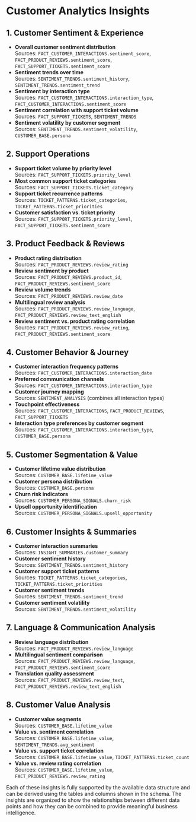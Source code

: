 # Customer Analytics Insights

## 1. Customer Sentiment & Experience
- **Overall customer sentiment distribution**  
  Sources: `FACT_CUSTOMER_INTERACTIONS.sentiment_score`, `FACT_PRODUCT_REVIEWS.sentiment_score`, `FACT_SUPPORT_TICKETS.sentiment_score`
- **Sentiment trends over time**  
  Sources: `SENTIMENT_TRENDS.sentiment_history`, `SENTIMENT_TRENDS.sentiment_trend`
- **Sentiment by interaction type**  
  Sources: `FACT_CUSTOMER_INTERACTIONS.interaction_type`, `FACT_CUSTOMER_INTERACTIONS.sentiment_score`
- **Sentiment correlation with support ticket volume**  
  Sources: `FACT_SUPPORT_TICKETS`, `SENTIMENT_TRENDS`
- **Sentiment volatility by customer segment**  
  Sources: `SENTIMENT_TRENDS.sentiment_volatility`, `CUSTOMER_BASE.persona`

## 2. Support Operations
- **Support ticket volume by priority level**  
  Sources: `FACT_SUPPORT_TICKETS.priority_level`
- **Most common support ticket categories**  
  Sources: `FACT_SUPPORT_TICKETS.ticket_category`
- **Support ticket recurrence patterns**  
  Sources: `TICKET_PATTERNS.ticket_categories`, `TICKET_PATTERNS.ticket_priorities`
- **Customer satisfaction vs. ticket priority**  
  Sources: `FACT_SUPPORT_TICKETS.priority_level`, `FACT_SUPPORT_TICKETS.sentiment_score`

## 3. Product Feedback & Reviews
- **Product rating distribution**  
  Sources: `FACT_PRODUCT_REVIEWS.review_rating`
- **Review sentiment by product**  
  Sources: `FACT_PRODUCT_REVIEWS.product_id`, `FACT_PRODUCT_REVIEWS.sentiment_score`
- **Review volume trends**  
  Sources: `FACT_PRODUCT_REVIEWS.review_date`
- **Multilingual review analysis**  
  Sources: `FACT_PRODUCT_REVIEWS.review_language`, `FACT_PRODUCT_REVIEWS.review_text_english`
- **Review sentiment vs. product rating correlation**  
  Sources: `FACT_PRODUCT_REVIEWS.review_rating`, `FACT_PRODUCT_REVIEWS.sentiment_score`

## 4. Customer Behavior & Journey
- **Customer interaction frequency patterns**  
  Sources: `FACT_CUSTOMER_INTERACTIONS.interaction_date`
- **Preferred communication channels**  
  Sources: `FACT_CUSTOMER_INTERACTIONS.interaction_type`
- **Customer journey mapping**  
  Sources: `SENTIMENT_ANALYSIS` (combines all interaction types)
- **Touchpoint effectiveness**  
  Sources: `FACT_CUSTOMER_INTERACTIONS`, `FACT_PRODUCT_REVIEWS`, `FACT_SUPPORT_TICKETS`
- **Interaction type preferences by customer segment**  
  Sources: `FACT_CUSTOMER_INTERACTIONS.interaction_type`, `CUSTOMER_BASE.persona`

## 5. Customer Segmentation & Value
- **Customer lifetime value distribution**  
  Sources: `CUSTOMER_BASE.lifetime_value`
- **Customer persona distribution**  
  Sources: `CUSTOMER_BASE.persona`
- **Churn risk indicators**  
  Sources: `CUSTOMER_PERSONA_SIGNALS.churn_risk`
- **Upsell opportunity identification**  
  Sources: `CUSTOMER_PERSONA_SIGNALS.upsell_opportunity`

## 6. Customer Insights & Summaries
- **Customer interaction summaries**  
  Sources: `INSIGHT_SUMMARIES.customer_summary`
- **Customer sentiment history**  
  Sources: `SENTIMENT_TRENDS.sentiment_history`
- **Customer support ticket patterns**  
  Sources: `TICKET_PATTERNS.ticket_categories`, `TICKET_PATTERNS.ticket_priorities`
- **Customer sentiment trends**  
  Sources: `SENTIMENT_TRENDS.sentiment_trend`
- **Customer sentiment volatility**  
  Sources: `SENTIMENT_TRENDS.sentiment_volatility`

## 7. Language & Communication Analysis
- **Review language distribution**  
  Sources: `FACT_PRODUCT_REVIEWS.review_language`
- **Multilingual sentiment comparison**  
  Sources: `FACT_PRODUCT_REVIEWS.review_language`, `FACT_PRODUCT_REVIEWS.sentiment_score`
- **Translation quality assessment**  
  Sources: `FACT_PRODUCT_REVIEWS.review_text`, `FACT_PRODUCT_REVIEWS.review_text_english`

## 8. Customer Value Analysis
- **Customer value segments**  
  Sources: `CUSTOMER_BASE.lifetime_value`
- **Value vs. sentiment correlation**  
  Sources: `CUSTOMER_BASE.lifetime_value`, `SENTIMENT_TRENDS.avg_sentiment`
- **Value vs. support ticket correlation**  
  Sources: `CUSTOMER_BASE.lifetime_value`, `TICKET_PATTERNS.ticket_count`
- **Value vs. review rating correlation**  
  Sources: `CUSTOMER_BASE.lifetime_value`, `FACT_PRODUCT_REVIEWS.review_rating`

Each of these insights is fully supported by the available data structure and can be derived using the tables and columns shown in the schema. The insights are organized to show the relationships between different data points and how they can be combined to provide meaningful business intelligence.